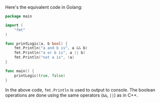 Here's the equivalent code in Golang:

```go
package main

import (
	"fmt"
)

func printLogic(a, b bool) {
	fmt.Println("a and b is", a && b)
	fmt.Println("a or b is", a || b)
	fmt.Println("not a is", !a)
}

func main() {
	printLogic(true, false)
}
```
In the above code, `fmt.Println` is used to output to console. The boolean operations are done using the same operators (`&&`, `||`) as in C++.
